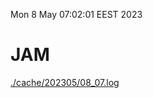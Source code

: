 Mon  8 May 07:02:01 EEST 2023
# JAM
<a href='./cache/202305/08_07.log'>./cache/202305/08_07.log</a>
